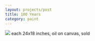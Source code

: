 ```yaml
---
layout: projects/post
title: 100 Years
category: paint
---
```

<img src="../../img/abeandmlk.jpg">
each 24x18 inches, oil on canvas, sold
